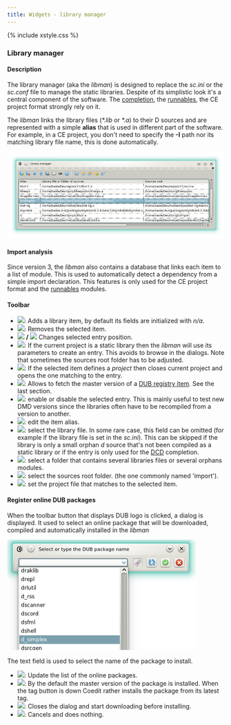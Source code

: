 ```yaml
---
title: Widgets - library manager
--- 
```


{% include xstyle.css %}

### Library manager

#### Description

The library manager (aka the _libman_) is designed to replace the _sc.ini_ or the _sc.conf_ file to manage the static libraries.
Despite of its simplistic look it's a central component of the software. The [completion](features_dcd), the [runnables](features_runnables), the CE project format strongly rely on it.

The _libman_ links the library files (_*.lib_ or _*.a_) to their D sources and are represented with a simple **alias** that is used in different part of the software.
For example, in a CE project, you don't need to specify the **-I** path nor its matching library file name, this is done automatically.

![](img/library_manager.png)

#### Import analysis

Since version 3, the _libman_ also contains a database that links each item to a list of module.
This is used to automatically detect a dependency from a simple import declaration.
This features is only used for the CE project format and the [runnables](features_runnables) modules.

#### Toolbar

- <img src="{%include icurl%}book/book_add.png" class="tlbric"/>: Adds a library item, by default its fields are initialized with _n/a_.
- <img src="{%include icurl%}book/book_delete.png" class="tlbric"/>: Removes the selected item.
- <img src="{%include icurl%}arrow/arrow_up.png" class="tlbric"/> **/** <img src="{%include icurl%}arrow/arrow_down.png" class="tlbric"/> Changes selected entry position.
- <img src="{%include icurl%}book/book_link.png" class="tlbric"/>: If the current project is a static library then the _libman_ will use its parameters to create an entry. This avoids to browse in the dialogs. Note that sometimes the sources root folder has to be adjusted.
- <img src="{%include icurl%}book/book_open.png" class="tlbric"/>: If the selected item defines a _project_ then closes current project and opens the one matching to the entry.
- <img src="{%include icurl%}other/dub.png" class="tlbric"/>: Allows to fetch the master version of a [DUB registry item](http://code.dlang.org/). See the last section.
- <img src="{%include icurl%}book/book.png" class="tlbric"/>: enable or disable the selected entry. This is mainly useful to test new DMD versions since the libraries often have to be recompiled from a version to another.
- <img src="{%include icurl%}book/book_edit.png" class="tlbric"/>: edit the item alias.
- <img src="{%include icurl%}folder/folder_brick.png" class="tlbric"/>: select the library file. In some rare case, this field can be omitted (for example if the library file is set in the _sc.ini_).
This can be skipped if the library is only a small orphan _d_ source that's not been compiled as a static library or if the entry is only used for the [DCD](features_dcd) completion.
- <img src="{%include icurl%}other/bricks.png" class="tlbric"/>: select a folder that contains several libraries files or several orphans modules.
- <img src="{%include icurl%}folder/folder_add.png" class="tlbric"/>: select the sources root folder. (the one commonly named 'import').
- <img src="{%include icurl%}other/script_bricks.png" class="tlbric"/>: set the project file that matches to the selected item.

#### Register online DUB packages

When the toolbar button that displays DUB logo is clicked, a dialog is displayed. It used to select an online package that will be downloaded, compiled and automatically installed in the _libman_

![](img/dub_register_package.png)

The text field is used to select the name of the package to install.

- <img src="{%include icurl%}arrow/arrow_update.png" class="tlbric"/>: Update the list of the online packages.
- <img src="{%include icurl%}other/tag_purple.png" class="tlbric"/>: By the default the master version of the package is installed. When the tag button is down Coedit rather installs the package from its latest tag.
- <img src="{%include icurl%}other/accept.png" class="tlbric"/>: Closes the dialog and start downloading before installing.
- <img src="{%include icurl%}other/cancel.png" class="tlbric"/>: Cancels and does nothing.